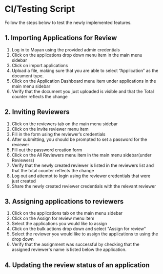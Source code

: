 # CI/Testing Script

Follow the steps below to test the newly implemented features.

## 1. Importing Applications for Review

1. Log in to Mayan using the provided admin credentials
2. Click on the applications drop down menu item in the main menu sidebar
3. Click on import applications
4. Upload a file, making sure that you are able to select “Application” as the document type.
5. Click on the Application Dashboard menu item under applications in the main menu sidebar
6. Verify that the document you just uploaded is visible and that the Total counter reflects the change

## 2. Inviting Reviewers

1. Click on the reviewers tab on the main menu sidebar
2. Click on the invite reviewer menu item
3. Fill in the form using the reviewer’s credentials
4. After submitting, you should be prompted to set a password for the reviewer
5. Fill out the password creation form
6. Click on the All Reviewers menu item in the main menu sidebar(under Reviewers)
7. Verify that the newly created reviewer is listed in the reviewers list and that the total counter reflects the change
8. Log out and attempt to login using the reviewer credentials that were just created
9. Share the newly created reviewer credentials with the relevant reviewer

## 3. Assigning applications to reviewers

1. Click on the applications tab on the main menu sidebar
2. Click on the Assign for review menu item
3. Select the applications you would like to assign
4. Click on the bulk actions drop down and select "Assign for review"
5. Select the reviewer you would like to assign the applications to using the drop down
6. Verify that the assignment was successful by checking that the assigned reviewer's name is listed below the application.

## 4. Updating the review status of an application
